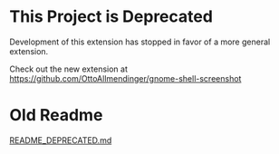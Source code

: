 # This Project is Deprecated

Development of this extension has stopped in favor of a more general extension.

Check out the new extension at
https://github.com/OttoAllmendinger/gnome-shell-screenshot

# Old Readme

[README_DEPRECATED.md](./README_DEPRECATED.md)
